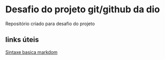 # Desafio do projeto git/github da dio
Repositório criado para desafio do projeto 

## links úteis
[Sintaxe basica markdom](https://www.markdownguide.org/basic-syntax/)
